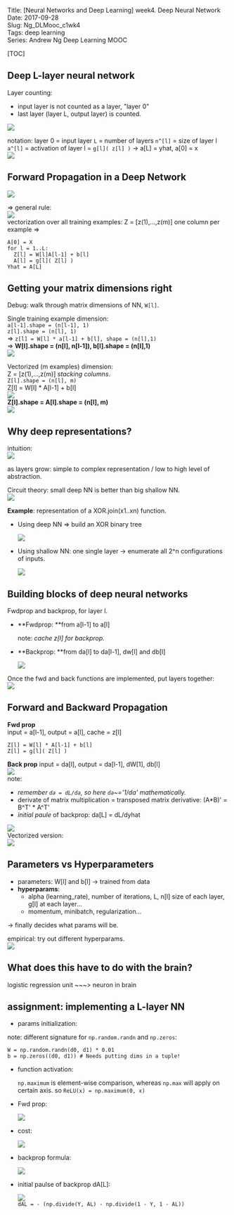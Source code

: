 Title: [Neural Networks and Deep Learning] week4. Deep Neural Network
Date: 2017-09-28  
Slug:  Ng_DLMooc_c1wk4  
Tags: deep learning  
Series: Andrew Ng Deep Learning MOOC  
 
[TOC]

Deep L-layer neural network
---------------------------
Layer counting:

* input layer is not counted as a layer, "layer 0"
* last layer (layer L, output layer) is counted.

![](../images/Ng_DLMooc_c1wk4pasted_image001.png)

notation:
layer 0 = input layer
``L`` = number of layers
``n^[l]`` = size of layer l
``a^[l]`` = activation of layer l = ``g[l]( z[l] )`` → a[L] = yhat, a[0] = x  
![](../images/Ng_DLMooc_c1wk4pasted_image002.png)


Forward Propagation in a Deep Network
-------------------------------------

![](../images/Ng_DLMooc_c1wk4pasted_image003.png)

⇒ general rule:  
![](../images/Ng_DLMooc_c1wk4pasted_image004.png)  
vectorization over all training examples: 
Z = [z(1),...,z(m)] one column per example ⇒ 

	A[0] = X
	for l = 1..L:
	  Z[l] = W[l]A[l-1] + b[l]
	  A[l] = g[l]( Z[l] )
	Yhat = A[L]


Getting your matrix dimensions right
------------------------------------
Debug: walk through matrix dimensions of NN, ``W[l]``.

Single training example dimension:  
``a[l-1].shape = (n[l-1], 1)``  
``z[l].shape = (n[l], 1)``  
⇒ ``z[l] = W[l] * a[l-1] + b[l], shape = (n[l],1)``  
⇒ **W[l].shape = (n[l], n[l-1]), b[l].shape = (n[l],1)**  
![](../images/Ng_DLMooc_c1wk4pasted_image006.png)

Vectorized (m examples) dimension:  
Z = [z(1),...,z(m)] *stacking columns*.  
``Z[l].shape = (n[l], m)``  
Z[l] = W[l] * A[l-1] + b[l]  
![](../images/Ng_DLMooc_c1wk4pasted_image007.png)  
**Z[l].shape = A[l].shape = (n[l], m)**  
![](../images/Ng_DLMooc_c1wk4pasted_image008.png)  

Why deep representations?
-------------------------
intuition:   
![](../images/Ng_DLMooc_c1wk4pasted_image010.png)

as layers grow: simple to complex representation / low to high level of abstraction.

Circuit theory: small deep NN is better than big shallow NN.  
![](../images/Ng_DLMooc_c1wk4pasted_image011.png)

**Example**: representation of a XOR.join(x1..xn) function.

* Using deep NN ⇒ build an XOR binary tree

  ![](../images/Ng_DLMooc_c1wk4pasted_image012.png)

* Using shallow NN: one single layer → enumerate all 2^n configurations of inputs.

  ![](../images/Ng_DLMooc_c1wk4pasted_image013.png)

Building blocks of deep neural networks
---------------------------------------
Fwdprop and backprop, for layer l.


* **Fwdprop: **from a[l-1] to a[l]

  note: *cache z[l] for backprop.*

* **Backprop: **from da[l] to da[l-1], dw[l] and db[l]

  ![](../images/Ng_DLMooc_c1wk4pasted_image014.png)

Once the fwd and back functions are implemented, put layers together:  
![](../images/Ng_DLMooc_c1wk4pasted_image015.png)

Forward and Backward Propagation
--------------------------------
**Fwd prop**  
input = a[l-1], output = a[l], cache = z[l]  

	Z[l] = W[l] * A[l-1] + b[l]
	Z[l] = g[l]( Z[l] )

**Back prop**
input = da[l], output = da[l-1], dW[1], db[l]  
![](../images/Ng_DLMooc_c1wk4pasted_image016.png)  
note: 

* *remember *``da = dL/da``*, so here *``da``*~='1/da' mathematically.*
* derivate of matrix multiplication = transposed matrix derivative: (A*B)' = B^T' * A^T'
* *initial paule* of backprop: da[L] = dL/dyhat
  
![](../images/Ng_DLMooc_c1wk4pasted_image018.png)  
Vectorized version:  
![](../images/Ng_DLMooc_c1wk4pasted_image017.png)

Parameters vs Hyperparameters
-----------------------------

* parameters: W[l] and b[l] → trained from data
* **hyperparams**: 
	* alpha (learning_rate), number of iterations, L, n[l] size of each layer, g[l] at each layer...
	* momentum, minibatch, regularization...

→ finally decides what params will be.
		
empirical: try out different hyperparams.  
![](../images/Ng_DLMooc_c1wk4pasted_image019.png)



What does this have to do with the brain?
-----------------------------------------
logistic regression unit ~~~> neuron in brain

assignment: implementing a L-layer NN
-------------------------------------

* params initialization:

note: different signature for ``np.random.randn`` and ``np.zeros``:  

	W = np.random.randn(d0, d1) * 0.01
	b = np.zeros((d0, d1)) # Needs putting dims in a tuple!

* function activation:

  ``np.maximum`` is element-wise comparison, whereas ``np.max`` will apply on certain axis.
so ``ReLU(x) = np.maximum(0, x)``


* Fwd prop:

  ![](../images/Ng_DLMooc_c1wk4pasted_image023.png)


* cost:

  ![](../images/Ng_DLMooc_c1wk4pasted_image022.png)


* backprop formula:

  ![](../images/Ng_DLMooc_c1wk4pasted_image020.png)


* initial paulse of backprop dA[L]: 

  ![](../images/Ng_DLMooc_c1wk4pasted_image021.png)  
  ``dAL = - (np.divide(Y, AL) - np.divide(1 - Y, 1 - AL))``
